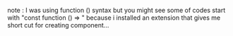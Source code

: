 note : I was using function () syntax but you might see some of codes start with "const function () => " because i installed an extension that gives me short cut for creating component...
